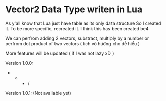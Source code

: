 # Vector2 Data Type writen in Lua

As y'all know that Lua just have table as its only data structure
So I created it. To be more specific, recreated it. I think this has been created be4

We can perfrom adding 2 vectors, substract, multiply by a number
or perfrom dot product of two vectors ( tích vô hướng cho dễ hiểu )

More features will be updated ( if I was not lazy xD )

Version 1.0.0:
+ - * /

Version 1.0.1: (Not available yet)